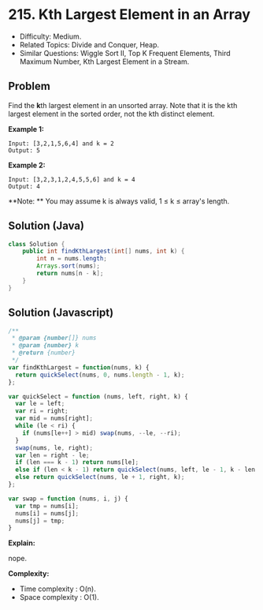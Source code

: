# 215. Kth Largest Element in an Array

- Difficulty: Medium.
- Related Topics: Divide and Conquer, Heap.
- Similar Questions: Wiggle Sort II, Top K Frequent Elements, Third Maximum Number, Kth Largest Element in a Stream.

## Problem

Find the **k**th largest element in an unsorted array. Note that it is the kth largest element in the sorted order, not the kth distinct element.

**Example 1:**

```
Input: [3,2,1,5,6,4] and k = 2
Output: 5
```

**Example 2:**

```
Input: [3,2,3,1,2,4,5,5,6] and k = 4
Output: 4
```

**Note: **
You may assume k is always valid, 1 ≤ k ≤ array's length.

## Solution (Java)
```java
class Solution {
    public int findKthLargest(int[] nums, int k) {
        int n = nums.length;
        Arrays.sort(nums);
        return nums[n - k];
    }
}
```

## Solution (Javascript)

```javascript
/**
 * @param {number[]} nums
 * @param {number} k
 * @return {number}
 */
var findKthLargest = function(nums, k) {
  return quickSelect(nums, 0, nums.length - 1, k);
};

var quickSelect = function (nums, left, right, k) {
  var le = left;
  var ri = right;
  var mid = nums[right];
  while (le < ri) {
    if (nums[le++] > mid) swap(nums, --le, --ri);
  }
  swap(nums, le, right);
  var len = right - le;
  if (len === k - 1) return nums[le];
  else if (len < k - 1) return quickSelect(nums, left, le - 1, k - len - 1);
  else return quickSelect(nums, le + 1, right, k);
};

var swap = function (nums, i, j) {
  var tmp = nums[i];
  nums[i] = nums[j];
  nums[j] = tmp;
}
```

**Explain:**

nope.

**Complexity:**

* Time complexity : O(n).
* Space complexity : O(1).

